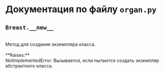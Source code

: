 # Документация по файлу `organ.py`

## `Breast.__new__`<br>
<br>
Метод для создания экземпляра класса.<br>
<br>
**Raises:**<br>
NotImplementedError: Вызывается, если пытаются создать экземпляр абстрактного класса.<br>
<br>
<br>
